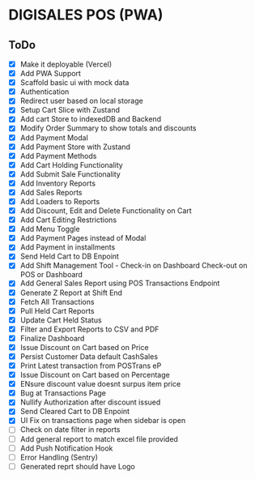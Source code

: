 # DIGISALES POS (PWA)

## ToDo

- [x] Make it deployable (Vercel)
- [x] Add PWA Support
- [x] Scaffold basic ui with mock data
- [x] Authentication
- [x] Redirect user based on local storage
- [x] Setup Cart Slice with Zustand
- [x] Add cart Store to indexedDB and Backend
- [x] Modify Order Summary to show totals and discounts
- [x] Add Payment Modal
- [x] Add Payment Store with Zustand
- [x] Add Payment Methods
- [x] Add Cart Holding Functionality
- [x] Add Submit Sale Functionality
- [x] Add Inventory Reports
- [x] Add Sales Reports
- [x] Add Loaders to Reports
- [x] Add Discount, Edit and Delete Functionality on Cart
- [x] Add Cart Editing Restrictions
- [x] Add Menu Toggle
- [x] Add Payment Pages instead of Modal
- [x] Add Payment in installments
- [x] Send Held Cart to DB Enpoint
- [x] Add Shift Management Tool - Check-in on Dashboard Check-out on POS or Dashboard
- [x] Add General Sales Report using POS Transactions Endpoint
- [x] Generate Z Report at Shift End
- [x] Fetch All Transactions
- [x] Pull Held Cart Reports
- [x] Update Cart Held Status
- [x] Filter and Export Reports to CSV and PDF
- [x] Finalize Dashboard
- [x] Issue Discount on Cart based on Price
- [x] Persist Customer Data default CashSales
- [x] Print Latest transaction from POSTrans eP
- [x] Issue Discount on Cart based on Percentage
- [x] ENsure discount value doesnt surpus item price
- [x] Bug at Transactions Page
- [x] Nullify Authorization after discount issued
- [x] Send Cleared Cart to DB Enpoint
- [x] UI Fix on transactions page when sidebar is open
- [ ] Check on date filter in reports
- [ ] Add general report to match excel file provided
- [ ] Add Push Notification Hook
- [ ] Error Handling (Sentry)
- [ ] Generated reprt should have Logo
